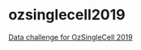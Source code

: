 # ozsinglecell2019
[Data challenge for OzSingleCell 2019](https://sydneybiox.github.io/SingleCellsChallenge2019/index.html)
